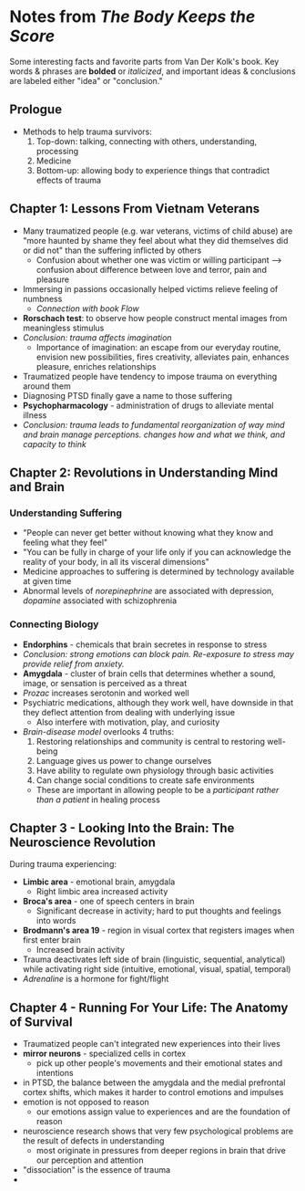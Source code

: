 # Notes from *The Body Keeps the Score*
Some interesting facts and favorite parts from Van Der Kolk's book. Key words & phrases are **bolded** or *italicized*, and important ideas & conclusions are labeled either "idea" or "conclusion."

## Prologue
- Methods to help trauma survivors:
	1. Top-down: talking, connecting with others, understanding, processing
	2. Medicine
	3. Bottom-up: allowing body to experience things that contradict effects of trauma

## Chapter 1: Lessons From Vietnam Veterans
- Many traumatized people (e.g. war veterans, victims of child abuse) are "more haunted by shame they feel about what they did themselves did or did not" than the suffering inflicted by others
	- Confusion about whether one was victim or willing participant --> confusion about difference between love and terror, pain and pleasure
- Immersing in passions occasionally helped victims relieve feeling of numbness
	- *Connection with book Flow*
- **Rorschach test**: to observe how people construct mental images from meaningless stimulus
- *Conclusion: trauma affects imagination*
	- Importance of imagination: an escape from our everyday routine, envision new possibilities, fires creativity, alleviates pain, enhances pleasure, enriches relationships
- Traumatized people have tendency to impose trauma on everything around them
- Diagnosing PTSD finally gave a name to those suffering
- **Psychopharmacology** - administration of drugs to alleviate mental illness
- *Conclusion: trauma leads to fundamental reorganization of way mind and brain manage perceptions. changes how and what we think, and capacity to think*

## Chapter 2: Revolutions in Understanding Mind and Brain
### Understanding Suffering
- "People can never get better without knowing what they know and feeling what they feel"
- "You can be fully in charge of your life only if you can acknowledge the reality of your body, in all its visceral dimensions"
- Medicine approaches to suffering is determined by technology available at given time
- Abnormal levels of *norepinephrine* are associated with depression, *dopamine* associated with schizophrenia

### Connecting Biology
- **Endorphins** - chemicals that brain secretes in response to stress
- *Conclusion: strong emotions can block pain. Re-exposure to stress may provide relief from anxiety.*
- **Amygdala** - cluster of brain cells that determines whether a sound, image, or sensation is perceived as a threat
- *Prozac* increases serotonin and worked well
- Psychiatric medications, although they work well, have downside in that they deflect attention from dealing with underlying issue
	- Also interfere with motivation, play, and curiosity
- *Brain-disease model* overlooks 4 truths:
	1. Restoring relationships and community is central to restoring well-being
	2. Language gives us power to change ourselves
	3. Have ability to regulate own physiology through basic activities
	4. Can change social conditions to create safe environments
	- These are important in allowing people to be a *participant rather than a patient* in healing process

## Chapter 3 - Looking Into the Brain: The Neuroscience Revolution
During trauma experiencing:
- **Limbic area** - emotional brain, amygdala
	- Right limbic area increased activity
- **Broca's area** - one of speech centers in brain
	- Significant decrease in activity; hard to put thoughts and feelings into words
- **Brodmann's area 19** - region in visual cortex that registers images when first enter brain
	- Increased brain activity
- Trauma deactivates left side of brain (linguistic, sequential, analytical) while activating right side (intuitive, emotional, visual, spatial, temporal)
- *Adrenaline* is a hormone for fight/flight

## Chapter 4 - Running For Your Life: The Anatomy of Survival
- Traumatized people can't integrated new experiences into their lives
- **mirror neurons** - specialized cells in cortex
	- pick up other people's movements and their emotional states and intentions
- in PTSD, the balance between the amygdala and the medial prefrontal cortex shifts, which makes it harder to control emotions and impulses
- emotion is not opposed to reason
	- our emotions assign value to experiences and are the foundation of reason
- neuroscience research shows that very few psychological problems are the result of defects in understanding
	- most originate in pressures from deeper regions in brain that drive our perception and attention
- "dissociation" is the essence of trauma
- 